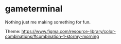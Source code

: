 # gameterminal
Nothing just me making something for fun.

Theme: https://www.figma.com/resource-library/color-combinations/#combination-1-stormy-morning
